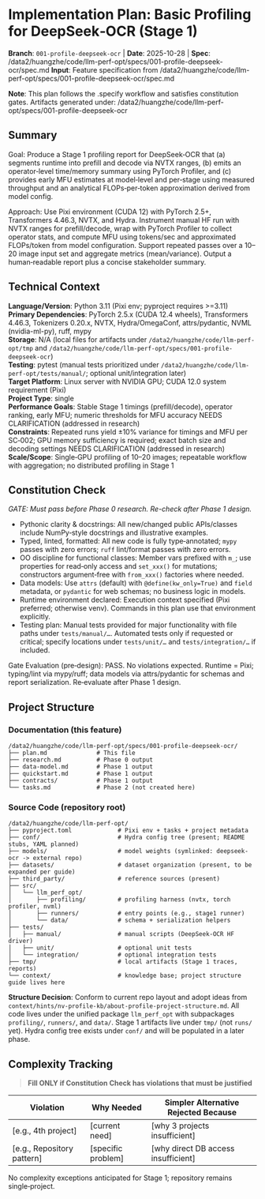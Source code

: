 # Implementation Plan: Basic Profiling for DeepSeek‑OCR (Stage 1)

**Branch**: `001-profile-deepseek-ocr` | **Date**: 2025-10-28 | **Spec**: /data2/huangzhe/code/llm-perf-opt/specs/001-profile-deepseek-ocr/spec.md
**Input**: Feature specification from /data2/huangzhe/code/llm-perf-opt/specs/001-profile-deepseek-ocr/spec.md

**Note**: This plan follows the .specify workflow and satisfies constitution gates. Artifacts generated under: /data2/huangzhe/code/llm-perf-opt/specs/001-profile-deepseek-ocr

## Summary

Goal: Produce a Stage 1 profiling report for DeepSeek‑OCR that (a) segments runtime into prefill and decode via NVTX ranges, (b) emits an operator‑level time/memory summary using PyTorch Profiler, and (c) provides early MFU estimates at model‑level and per‑stage using measured throughput and an analytical FLOPs‑per‑token approximation derived from model config.

Approach: Use Pixi environment (CUDA 12) with PyTorch 2.5+, Transformers 4.46.3, NVTX, and Hydra. Instrument manual HF run with NVTX ranges for prefill/decode, wrap with PyTorch Profiler to collect operator stats, and compute MFU using tokens/sec and approximated FLOPs/token from model configuration. Support repeated passes over a 10–20 image input set and aggregate metrics (mean/variance). Output a human‑readable report plus a concise stakeholder summary.

## Technical Context

<!--
  ACTION REQUIRED: Replace the content in this section with the technical details
  for the project. The structure here is presented in advisory capacity to guide
  the iteration process.
-->

**Language/Version**: Python 3.11 (Pixi env; pyproject requires >=3.11)  
**Primary Dependencies**: PyTorch 2.5.x (CUDA 12.4 wheels), Transformers 4.46.3, Tokenizers 0.20.x, NVTX, Hydra/OmegaConf, attrs/pydantic, NVML (nvidia-ml-py), ruff, mypy  
**Storage**: N/A (local files for artifacts under `/data2/huangzhe/code/llm-perf-opt/tmp` and `/data2/huangzhe/code/llm-perf-opt/specs/001-profile-deepseek-ocr`)  
**Testing**: pytest (manual tests prioritized under `/data2/huangzhe/code/llm-perf-opt/tests/manual/`; optional unit/integration later)  
**Target Platform**: Linux server with NVIDIA GPU; CUDA 12.0 system requirement (Pixi)  
**Project Type**: single  
**Performance Goals**: Stable Stage 1 timings (prefill/decode), operator ranking, early MFU; numeric thresholds for MFU accuracy NEEDS CLARIFICATION (addressed in research)  
**Constraints**: Repeated runs yield ±10% variance for timings and MFU per SC‑002; GPU memory sufficiency is required; exact batch size and decoding settings NEEDS CLARIFICATION (addressed in research)  
**Scale/Scope**: Single‑GPU profiling of 10–20 images; repeatable workflow with aggregation; no distributed profiling in Stage 1

## Constitution Check

*GATE: Must pass before Phase 0 research. Re-check after Phase 1 design.*

- Pythonic clarity & docstrings: All new/changed public APIs/classes include
  NumPy‑style docstrings and illustrative examples.
- Typed, linted, formatted: All new code is fully type‑annotated; `mypy` passes
  with zero errors; `ruff` lint/format passes with zero errors.
- OO discipline for functional classes: Member vars prefixed with `m_`; use
  properties for read‑only access and `set_xxx()` for mutations; constructors
  argument‑free with `from_xxx()` factories where needed.
- Data models: Use `attrs` (default) with `@define(kw_only=True)` and `field`
  metadata, or `pydantic` for web schemas; no business logic in models.
- Runtime environment declared: Execution context specified (Pixi preferred;
  otherwise venv). Commands in this plan use that environment explicitly.
- Testing plan: Manual tests provided for major functionality with file paths
  under `tests/manual/…`. Automated tests only if requested or critical; specify
  locations under `tests/unit/…` and `tests/integration/…` if included.

Gate Evaluation (pre‑design): PASS. No violations expected. Runtime = Pixi; typing/lint via mypy/ruff; data models via attrs/pydantic for schemas and report serialization. Re‑evaluate after Phase 1 design.

## Project Structure

### Documentation (this feature)

```text
/data2/huangzhe/code/llm-perf-opt/specs/001-profile-deepseek-ocr/
├── plan.md              # This file
├── research.md          # Phase 0 output
├── data-model.md        # Phase 1 output
├── quickstart.md        # Phase 1 output
├── contracts/           # Phase 1 output
└── tasks.md             # Phase 2 (not created here)
```

### Source Code (repository root)
<!--
  ACTION REQUIRED: Replace the placeholder tree below with the concrete layout
  for this feature. Delete unused options and expand the chosen structure with
  real paths (e.g., apps/admin, packages/something). The delivered plan must
  not include Option labels.
-->

```text
/data2/huangzhe/code/llm-perf-opt/
├── pyproject.toml             # Pixi env + tasks + project metadata
├── conf/                      # Hydra config tree (present; README stubs, YAML planned)
├── models/                    # model weights (symlinked: deepseek-ocr -> external repo)
├── datasets/                  # dataset organization (present, to be expanded per guide)
├── third_party/               # reference sources (present)
├── src/
│   └── llm_perf_opt/
│       ├── profiling/         # profiling harness (nvtx, torch profiler, nvml)
│       ├── runners/           # entry points (e.g., stage1 runner)
│       └── data/              # schema + serialization helpers
├── tests/
│   ├── manual/                # manual scripts (DeepSeek‑OCR HF driver)
│   ├── unit/                  # optional unit tests
│   └── integration/           # optional integration tests
├── tmp/                       # local artifacts (Stage 1 traces, reports)
└── context/                   # knowledge base; project structure guide lives here
```

**Structure Decision**: Conform to current repo layout and adopt ideas from `context/hints/nv-profile-kb/about-profile-project-structure.md`. All code lives under the unified package `llm_perf_opt` with subpackages `profiling/`, `runners/`, and `data/`. Stage 1 artifacts live under `tmp/` (not `runs/` yet). Hydra config tree exists under `conf/` and will be populated in a later phase.

## Complexity Tracking

> **Fill ONLY if Constitution Check has violations that must be justified**

| Violation | Why Needed | Simpler Alternative Rejected Because |
|-----------|------------|-------------------------------------|
| [e.g., 4th project] | [current need] | [why 3 projects insufficient] |
| [e.g., Repository pattern] | [specific problem] | [why direct DB access insufficient] |

No complexity exceptions anticipated for Stage 1; repository remains single‑project.
